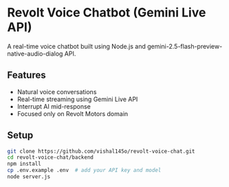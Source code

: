 # Revolt Voice Chatbot (Gemini Live API)

A real-time voice chatbot built using Node.js and gemini-2.5-flash-preview-native-audio-dialog API.

## Features
- Natural voice conversations
- Real-time streaming using Gemini Live API
- Interrupt AI mid-response
- Focused only on Revolt Motors domain

## Setup

```bash
git clone https://github.com/vishal145o/revolt-voice-chat.git
cd revolt-voice-chat/backend
npm install
cp .env.example .env  # add your API key and model
node server.js
